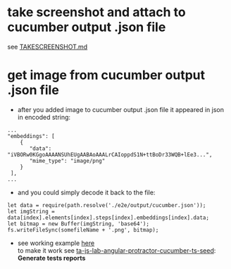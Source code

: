 # take screenshot and attach to cucumber output .json file
see [TAKESCREENSHOT.md](./TAKESCREENSHOT.md)

# get image from cucumber output .json file

* after you added image to cucumber output .json file it appeared in json in encoded string:
```
...
"embeddings": [
    {
       "data": "iVBORw0KGgoAAAANSUhEUgAABAoAAALrCAIoppdS1N+ttBoDr33WQB+lEe3...",
       "mime_type": "image/png"
    }
 ],
...
```
* and you could simply decode it back to the file:
```
let data = require(path.resolve('./e2e/output/cucumber.json'));
let imgString = data[index].elements[index].steps[index].embeddings[index].data;
let bitmap = new Buffer(imgString, 'base64');
fs.writeFileSync(somefileName + '.png', bitmap);
```
* see working example [here](https://github.com/Alioshka/ta-js-lab-awesome-report-generator/blob/master/lib/generator.js)
<br /> to make it work see [ta-js-lab-angular-protractor-cucumber-ts-seed](https://github.com/Alioshka/ta-js-lab-angular-protractor-cucumber-ts-seed): **Generate tests reports**